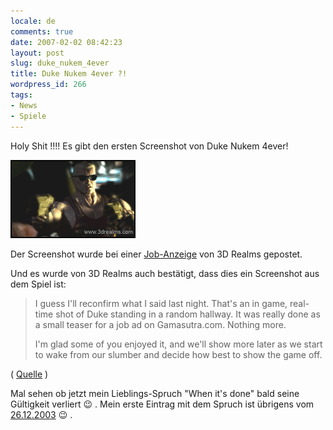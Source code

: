 ```yaml
---
locale: de
comments: true
date: 2007-02-02 08:42:23
layout: post
slug: duke_nukem_4ever
title: Duke Nukem 4ever ?!
wordpress_id: 266
tags:
- News
- Spiele
---
```


Holy Shit !!!! Es gibt den ersten Screenshot von Duke Nukem 4ever!

[![](/images/2007-02-02-duke_nukem_4ever/gama_duke.gif)](http://www.duke4.net/comment.php?comment.news.115)

Der Screenshot wurde bei einer
[Job-Anzeige](http://jobs.gamasutra.com/jobseekerx/viewjobrss.asp?cjid=8914&accountno=95)
von 3D Realms gepostet.

Und es wurde von 3D Realms auch bestätigt, dass dies ein Screenshot aus dem
Spiel ist:

> I guess I'll reconfirm what I said last night. That's an in game, real-time
> shot of Duke standing in a random hallway. It was really done as a small teaser
> for a job ad on Gamasutra.com. Nothing more.
> 
> I'm glad some of you enjoyed it, and we'll show more later as we start to wake
> from our slumber and decide how best to show the game off.

( [Quelle](http://forums.3drealms.com/vb/showpost.php?p=480010&postcount=629) )

Mal sehen ob jetzt mein Lieblings-Spruch "When it's done" bald seine Gültigkeit
verliert :wink: . Mein erste Eintrag mit dem Spruch ist übrigens vom
[26.12.2003](http://blog.wannawork.de/index.php/2003/12/26/new_design) :wink: .
